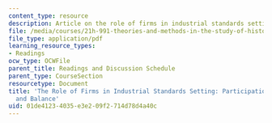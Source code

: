 ```yaml
---
content_type: resource
description: Article on the role of firms in industrial standards setting.
file: /media/courses/21h-991-theories-and-methods-in-the-study-of-history-fall-2014/01de41234035e3e209f2714d78d4a40c_MIT21H_991F14_Role_Firms.pdf
file_type: application/pdf
learning_resource_types:
- Readings
ocw_type: OCWFile
parent_title: Readings and Discussion Schedule
parent_type: CourseSection
resourcetype: Document
title: 'The Role of Firms in Industrial Standards Setting: Participation, Process,
  and Balance'
uid: 01de4123-4035-e3e2-09f2-714d78d4a40c
---
```


